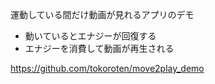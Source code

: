 運動している間だけ動画が見れるアプリのデモ

- 動いているとエナジーが回復する
- エナジーを消費して動画が再生される

https://github.com/tokoroten/move2play_demo

